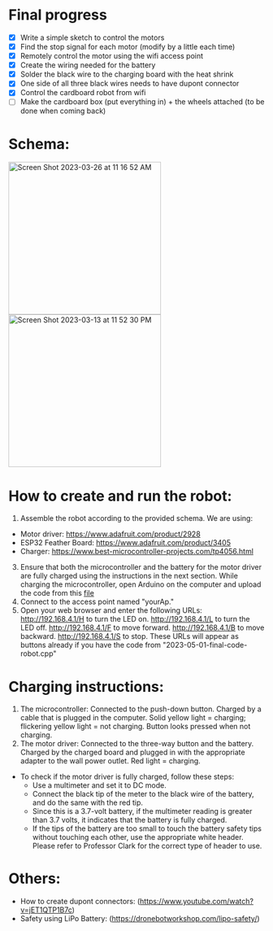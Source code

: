 # Final progress
- [x] Write a simple sketch to control the motors
- [x] Find the stop signal for each motor (modify by a little each time)
- [x] Remotely control the motor using the wifi access point
- [x] Create the wiring needed for the battery
- [x] Solder the black wire to the charging board with the heat shrink
- [x] One side of all three black wires needs to have dupont connector
- [x] Control the cardboard robot from wifi
- [ ] Make the cardboard box (put everything in) + the wheels attached (to be done when coming back)

# Schema:
 <img width="300" alt="Screen Shot 2023-03-26 at 11 16 52 AM" src="https://user-images.githubusercontent.com/79251745/227795826-fdba7b32-bdb4-47f2-a40b-6937271902b9.png">
 
<img width="300" alt="Screen Shot 2023-03-13 at 11 52 30 PM" src="https://user-images.githubusercontent.com/79251745/224919191-448749df-7f8f-4e57-9c54-6ef20f5a5f02.png">

# How to create and run the robot:
1. Assemble the robot according to the provided schema. We are using:
 * Motor driver: https://www.adafruit.com/product/2928  
 * ESP32 Feather Board: https://www.adafruit.com/product/3405
 * Charger: https://www.best-microcontroller-projects.com/tp4056.html
3. Ensure that both the microcontroller and the battery for the motor driver are fully charged using the instructions in the next section. While charging the microcontroller, open Arduino on the computer and upload the code from this [file](https://github.com/chauvuha/ARCS_Lab_Reports/blob/master/reports/2023-05-01-final-code-robot.cpp)
4. Connect to the access point named "yourAp."
5. Open your web browser and enter the following URLs:
    http://192.168.4.1/H to turn the LED on.
    http://192.168.4.1/L to turn the LED off.
    http://192.168.4.1/F to move forward.
    http://192.168.4.1/B to move backward.
    http://192.168.4.1/S to stop.
These URLs will appear as buttons already if you have the code from "2023-05-01-final-code-robot.cpp"

# Charging instructions:
1. The microcontroller: Connected to the push-down button. Charged by a cable that is plugged in the computer. Solid yellow light = charging; flickering yellow light = not charging. Button looks pressed when not charging.
2. The motor driver: Connected to the three-way button and the battery. Charged by the charged board and plugged in with the appropriate adapter to the wall power outlet. Red light = charging. 
  + To check if the motor driver is fully charged, follow these steps:
    + Use a multimeter and set it to DC mode.
    + Connect the black tip of the meter to the black wire of the battery, and do the same with the red tip.
    + Since this is a 3.7-volt battery, if the multimeter reading is greater than 3.7 volts, it indicates that the battery is fully charged.
    + If the tips of the battery are too small to touch the battery safety tips without touching each other, use the appropriate white header. Please refer to Professor Clark for the correct type of header to use.

# Others:
* How to create dupont connectors: (https://www.youtube.com/watch?v=jET1QTP1B7c)
* Safety using LiPo Battery: (https://dronebotworkshop.com/lipo-safety/)
